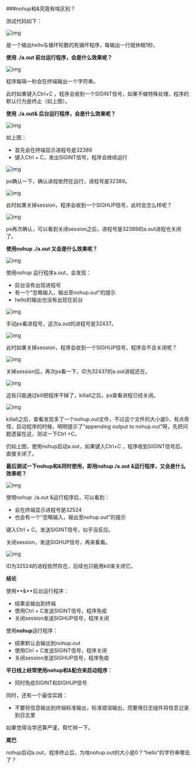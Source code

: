 ###nohup和&究竟有啥区别？

测试代码如下：

![img](https://mmbiz.qpic.cn/mmbiz_png/YrezxckhYOzzYpIzc7s0cwRyof3PBO76fb9vsibTBIuQwnBoavsGLyO635pr5yRrCDF3ic3A5D5nTvhHEaugaJ8g/640?wx_fmt=png&tp=webp&wxfrom=5&wx_lazy=1)

是一个输出hello与循环轮数的死循环程序，每输出一行就休眠1秒。

 

**使用 ./a.out 前台运行程序，会是什么效果呢？**

![img](https://mmbiz.qpic.cn/mmbiz_png/YrezxckhYOzzYpIzc7s0cwRyof3PBO76oQ0UU4AHryictIwyvicNsPwMnCRkwTLurTicCHvMLowFIm4eKzgytXghg/640?wx_fmt=png&tp=webp&wxfrom=5&wx_lazy=1)

程序每隔一秒会在终端输出一个字符串。

此时如果键入Ctrl+C ，程序会收到一个SIGINT信号，如果不做特殊处理，程序的默认行为是终止（如上图）。

 

**使用 ./a.out& 后台运行程序，会是什么效果呢？**

![img](https://mmbiz.qpic.cn/mmbiz_png/YrezxckhYOzzYpIzc7s0cwRyof3PBO767dxz21mFhdkbPFCgDcRMLz7YiaoWxniaJ91QdLA3H733gUsOHhyTeBrA/640?wx_fmt=png&tp=webp&wxfrom=5&wx_lazy=1)

如上图：

- 首先会在终端显示进程号是32389
- 键入Ctrl + C，发出SIGINT信号，程序会继续运行

 ![img](https://mmbiz.qpic.cn/mmbiz_png/YrezxckhYOzzYpIzc7s0cwRyof3PBO76WK0ibLlA36lPialGXaicqufkTrtvb8iaaBpqqVpSQpblyj9qNo6Wc6ZdQQ/640?wx_fmt=png&tp=webp&wxfrom=5&wx_lazy=1)

ps确认一下，确认进程依然在运行，进程号是32389。

![img](https://mmbiz.qpic.cn/mmbiz_png/YrezxckhYOzzYpIzc7s0cwRyof3PBO76yRtTFxuhkD2SJv1m7WI2AU2B8S7aF4Y1k6Riaf2e4M3yFYT63Lmjq7w/640?wx_fmt=png&tp=webp&wxfrom=5&wx_lazy=1)

此时如果关掉session，程序会收到一个SIGHUP信号，此时会怎么样呢？

![img](https://mmbiz.qpic.cn/mmbiz_png/YrezxckhYOzzYpIzc7s0cwRyof3PBO76QKUB2MAOibiaY1mhCAg5lBzJsqiaheR4s4bDgGeiasveV7GuCicrlnsPqEA/640?wx_fmt=png&tp=webp&wxfrom=5&wx_lazy=1)

ps再次确认，可以看到关闭session之后，进程号是32389的a.out进程也关闭了。

 

**使用nohup ./a.out 又会是什么效果呢？**

![img](https://mmbiz.qpic.cn/mmbiz_png/YrezxckhYOzzYpIzc7s0cwRyof3PBO76o6ztZicic8YfOffeT88kMT27Rb7so8yQYZIia9TkAQwjxukrDxX5Ab4xg/640?wx_fmt=png&tp=webp&wxfrom=5&wx_lazy=1)

使用nohup 运行程序a.out，会发现：

- 前台没有出现进程号
- 有一个“忽略输入，输出至nohup.out”的提示
- hello的输出也没有出现在前台

 

![img](https://mmbiz.qpic.cn/mmbiz_png/YrezxckhYOzzYpIzc7s0cwRyof3PBO76IxFNRAmJyMZKHv2PGnQV9fqRRU73oG6WHjE4fb1pFKgibt0MvWaKxxw/640?wx_fmt=png&tp=webp&wxfrom=5&wx_lazy=1)

手动ps看进程号，这次a.out的进程号是32437。

 

![img](https://mmbiz.qpic.cn/mmbiz_png/YrezxckhYOzzYpIzc7s0cwRyof3PBO76JYC9AzsQB7ica6qYnNaqxdJFQMuuvmtheOtLC0FSMAQwLIG4Jzo5yHg/640?wx_fmt=png&tp=webp&wxfrom=5&wx_lazy=1)

此时如果关掉session，程序会收到一个SIGHUP信号，程序会不会关闭呢？

![img](https://mmbiz.qpic.cn/mmbiz_png/YrezxckhYOzzYpIzc7s0cwRyof3PBO76JftXKRrNV8rsvZ3qdhdCYkGlHZciajyfdaBoFqJGbmgze9qIlF9gPAw/640?wx_fmt=png&tp=webp&wxfrom=5&wx_lazy=1)

关掉session后，再次ps看一下，ID为32437的a.out进程还在。

![img](https://mmbiz.qpic.cn/mmbiz_png/YrezxckhYOzzYpIzc7s0cwRyof3PBO76u3DL6TyTIOUfvFFr3GYRS55ZMywo0SmicQzkuqtNgPFFJQAicOBahmqA/640?wx_fmt=png&tp=webp&wxfrom=5&wx_lazy=1)

这些只能通过kill把程序干掉了，killall之后，ps查看进程已经关闭。

![img](https://mmbiz.qpic.cn/mmbiz_png/YrezxckhYOzzYpIzc7s0cwRyof3PBO76PE4tLh0PX3FR6aAT3iawSSYqyvwMfFTT3qqPYMUaibFNetfvVkiab49iaA/640?wx_fmt=png&tp=webp&wxfrom=5&wx_lazy=1)

killall之后，查看发现多了一个nohup.out文件，不过这个文件的大小是0，有点奇怪，启动程序的时候，明明提示了“appending output to nohup.out”呀，先把问题遗留在这，测试一下Ctrl +C。

仍如上图，使用nohup启动a.out，如果键入Ctrl+C ，程序收到SIGINT信号后，直接关闭了。

 

**最后测试一下nohup和&同时使用，即用nohup./a.out &运行程序，又会是什么效果呢？**

![img](https://mmbiz.qpic.cn/mmbiz_png/YrezxckhYOzzYpIzc7s0cwRyof3PBO76ygqVLic9gZsjcFVqL1KsEXJpVs2mXNCdxHzSlgwmoVpItxraic9Lz8tA/640?wx_fmt=png&tp=webp&wxfrom=5&wx_lazy=1)

使用nohup ./a.out &运行程序后，可以看到：

- 会在终端显示进程号是32524
- 也会有一个“忽略输入，输出至nohup.out”的提示

 

键入Ctrl + C，发送SIGINT信号，似乎没反应。

关闭session，发送SIGHUP信号，再来看看。

![img](https://mmbiz.qpic.cn/mmbiz_png/YrezxckhYOzzYpIzc7s0cwRyof3PBO76MPbot9NL3ug1RibCict8pCHENVfDFP0wsIwNZfKc0PfyNV4OnnhQQrOQ/640?wx_fmt=png&tp=webp&wxfrom=5&wx_lazy=1)

ID为32524的进程依然存在，后续也只能用kill来关闭它。

 

**结论**

使用**&**后台运行程序：

- 结果会输出到终端
- 使用Ctrl + C发送SIGINT信号，程序免疫
- 关闭session发送SIGHUP信号，程序关闭

 

使用**nohup**运行程序：

- 结果默认会输出到nohup.out
- 使用Ctrl + C发送SIGINT信号，程序关闭
- 关闭session发送SIGHUP信号，程序免疫

 

**平日线上经常使用nohup和&配合来启动程序**：

- 同时免疫SIGINT和SIGHUP信号

 

同时，还有一个最佳实践：

- 不要将信息输出到终端标准输出，标准错误输出，而要用日志组件将信息记录到日志里

 

如果觉得治学还算严谨，帮忙转一下。

 

**尾巴**

nohup启动a.out，程序终止后，为啥nohup.out的大小是0？“hello”的字符串哪去了？